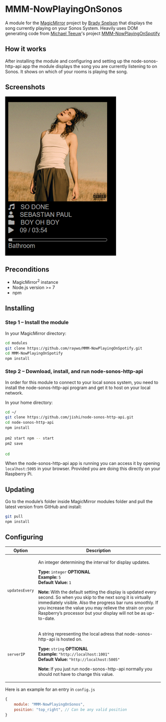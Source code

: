 # MMM-NowPlayingOnSonos
A module for the [MagicMirror](https://github.com/MichMich/MagicMirror) project by [Brady Snelson](https://github.com/basnelso) that displays the song currently playing on your Sonos System.
Heavily uses DOM generating code from [Michael Teeuw](https://github.com/MichMich)'s project [MMM-NowPlayingOnSpotify](https://github.com/raywo/MMM-NowPlayingOnSpotify)

## How it works
After installing the module and configuring and setting up the node-sonos-http-api app the module displays the song you are currently listening to on Sonos. It shows on which of your rooms is playing the song.

## Screenshots
![Screenshot of a song playing with cover art](img/readme/screenshot_with_coverart.png)

## Preconditions

* MagicMirror<sup>2</sup> instance
* Node.js version >= 7
* npm


## Installing

### Step 1 – Install the module

In your MagicMirror directory: 

```bash
cd modules
git clone https://github.com/raywo/MMM-NowPlayingOnSpotify.git
cd MMM-NowPlayingOnSpotify
npm install
```

### Step 2 – Download, install, and run node-sonos-http-api
In order for this module to connect to your local sonos system, you need to install the node-sonos-http-api program and get it to host on your local network.

In your home directory:

```bash
cd ~/
git clone https://github.com/jishi/node-sonos-http-api.git
cd node-sonos-http-api
npm install

pm2 start npm -- start
pm2 save

cd 
```

When the node-sonos-http-api app is running you can access it by opening `localhost:5005` in your browser. Provided you are doing this directly on your Raspberry Pi.


## Updating

Go to the module’s folder inside MagicMirror modules folder and pull the latest version from GitHub and install:

```bash
git pull
npm install
```


## Configuring

| Option | Description |
|--------|-------------|
| `updatesEvery` | <p>An integer determining the interval for display updates.</p><p>**Type:** `integer` **OPTIONAL**<br>**Example:** `5`<br>**Default Value:** `1`</p><p>**Note:** With the default setting the display is updated every second. So when you skip to the next song it is virtually immediately visible. Also the progress bar runs smoothly. If you increase the value you may relieve the strain on your Raspberry’s processor but your display will not be as up-to-date. </p> |
| `serverIP` | <p>A string representing the local adress that node-sonos-http-api is hosted on.</p><p>**Type:** `string` **OPTIONAL**<br>**Example:** `"http://localhost:1001"`<br>**Default Value:** `"http://localhost:5005"`</p><p>**Note:** If you just run node-sonos-http-api normally you should not have to change this value. </p> |

Here is an example for an entry in `config.js`

```javascript
{
    module: "MMM-NowPlayingOnSonos",
    position: "top_right", // Can be any valid position
}
```

